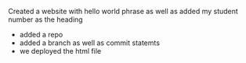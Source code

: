 Created a website with hello world phrase as well as added my student number as the heading
- added a repo
- added a branch as well as commit statemts
- we deployed the html file
